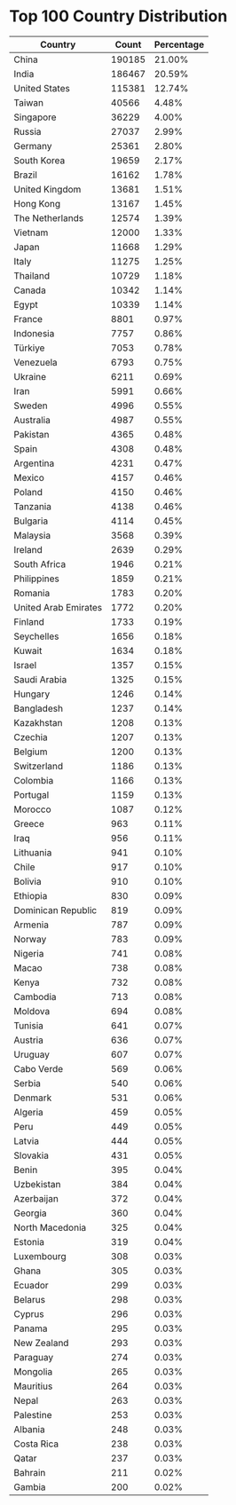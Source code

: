 # Top 100 Country Distribution
| Country | Count | Percentage |
|----|----|----|
| China | 190185 | 21.00% |
| India | 186467 | 20.59% |
| United States | 115381 | 12.74% |
| Taiwan | 40566 | 4.48% |
| Singapore | 36229 | 4.00% |
| Russia | 27037 | 2.99% |
| Germany | 25361 | 2.80% |
| South Korea | 19659 | 2.17% |
| Brazil | 16162 | 1.78% |
| United Kingdom | 13681 | 1.51% |
| Hong Kong | 13167 | 1.45% |
| The Netherlands | 12574 | 1.39% |
| Vietnam | 12000 | 1.33% |
| Japan | 11668 | 1.29% |
| Italy | 11275 | 1.25% |
| Thailand | 10729 | 1.18% |
| Canada | 10342 | 1.14% |
| Egypt | 10339 | 1.14% |
| France | 8801 | 0.97% |
| Indonesia | 7757 | 0.86% |
| Türkiye | 7053 | 0.78% |
| Venezuela | 6793 | 0.75% |
| Ukraine | 6211 | 0.69% |
| Iran | 5991 | 0.66% |
| Sweden | 4996 | 0.55% |
| Australia | 4987 | 0.55% |
| Pakistan | 4365 | 0.48% |
| Spain | 4308 | 0.48% |
| Argentina | 4231 | 0.47% |
| Mexico | 4157 | 0.46% |
| Poland | 4150 | 0.46% |
| Tanzania | 4138 | 0.46% |
| Bulgaria | 4114 | 0.45% |
| Malaysia | 3568 | 0.39% |
| Ireland | 2639 | 0.29% |
| South Africa | 1946 | 0.21% |
| Philippines | 1859 | 0.21% |
| Romania | 1783 | 0.20% |
| United Arab Emirates | 1772 | 0.20% |
| Finland | 1733 | 0.19% |
| Seychelles | 1656 | 0.18% |
| Kuwait | 1634 | 0.18% |
| Israel | 1357 | 0.15% |
| Saudi Arabia | 1325 | 0.15% |
| Hungary | 1246 | 0.14% |
| Bangladesh | 1237 | 0.14% |
| Kazakhstan | 1208 | 0.13% |
| Czechia | 1207 | 0.13% |
| Belgium | 1200 | 0.13% |
| Switzerland | 1186 | 0.13% |
| Colombia | 1166 | 0.13% |
| Portugal | 1159 | 0.13% |
| Morocco | 1087 | 0.12% |
| Greece | 963 | 0.11% |
| Iraq | 956 | 0.11% |
| Lithuania | 941 | 0.10% |
| Chile | 917 | 0.10% |
| Bolivia | 910 | 0.10% |
| Ethiopia | 830 | 0.09% |
| Dominican Republic | 819 | 0.09% |
| Armenia | 787 | 0.09% |
| Norway | 783 | 0.09% |
| Nigeria | 741 | 0.08% |
| Macao | 738 | 0.08% |
| Kenya | 732 | 0.08% |
| Cambodia | 713 | 0.08% |
| Moldova | 694 | 0.08% |
| Tunisia | 641 | 0.07% |
| Austria | 636 | 0.07% |
| Uruguay | 607 | 0.07% |
| Cabo Verde | 569 | 0.06% |
| Serbia | 540 | 0.06% |
| Denmark | 531 | 0.06% |
| Algeria | 459 | 0.05% |
| Peru | 449 | 0.05% |
| Latvia | 444 | 0.05% |
| Slovakia | 431 | 0.05% |
| Benin | 395 | 0.04% |
| Uzbekistan | 384 | 0.04% |
| Azerbaijan | 372 | 0.04% |
| Georgia | 360 | 0.04% |
| North Macedonia | 325 | 0.04% |
| Estonia | 319 | 0.04% |
| Luxembourg | 308 | 0.03% |
| Ghana | 305 | 0.03% |
| Ecuador | 299 | 0.03% |
| Belarus | 298 | 0.03% |
| Cyprus | 296 | 0.03% |
| Panama | 295 | 0.03% |
| New Zealand | 293 | 0.03% |
| Paraguay | 274 | 0.03% |
| Mongolia | 265 | 0.03% |
| Mauritius | 264 | 0.03% |
| Nepal | 263 | 0.03% |
| Palestine | 253 | 0.03% |
| Albania | 248 | 0.03% |
| Costa Rica | 238 | 0.03% |
| Qatar | 237 | 0.03% |
| Bahrain | 211 | 0.02% |
| Gambia | 200 | 0.02% |
